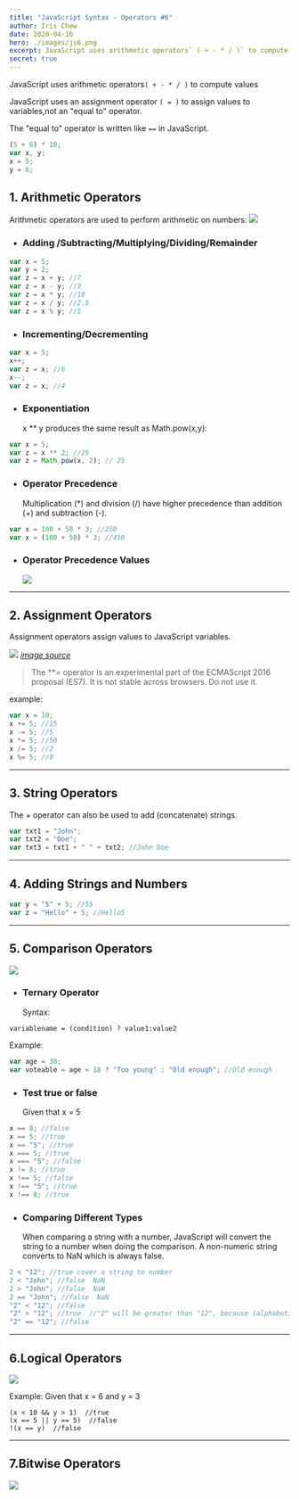 ```yaml
---
title: "JavaScript Syntax - Operators #6"
author: Iris Chew
date: 2020-04-16
hero: ./images/js6.png
excerpt: JavaScript uses arithmetic operators` ( + - * / )` to compute values
secret: true
---
```


JavaScript uses arithmetic operators`( + - * / )` to compute values

JavaScript uses an assignment operator `( = )` to assign values to variables,not an "equal to" operator.

The "equal to" operator is written like `==` in JavaScript.

```javascript
(5 + 6) * 10;
var x, y;
x = 5;
y = 6;
```

## 1. Arithmetic Operators

Arithmetic operators are used to perform arithmetic on numbers:
![](https://i.imgur.com/I0T9IWE.png)

- ### Adding /Subtracting/Multiplying/Dividing/Remainder

```javascript
var x = 5;
var y = 2;
var z = x + y; //7
var z = x - y; //3
var z = x * y; //10
var z = x / y; //2.5
var z = x % y; //1
```

- ### Incrementing/Decrementing

```javascript
var x = 5;
x++;
var z = x; //6
x--;
var z = x; //4
```

- ### Exponentiation
  x \*\* y produces the same result as Math.pow(x,y):

```javascript
var x = 5;
var z = x ** 2; //25
var z = Math.pow(x, 2); // 25
```

- ### Operator Precedence
  Multiplication (\*) and division (/) have higher precedence than addition (+) and subtraction (-).

```javascript
var x = 100 + 50 * 3; //250
var x = (100 + 50) * 3; //450
```

- ### Operator Precedence Values
  ![](https://i.imgur.com/dvMLUJ0.png)

---

## 2. Assignment Operators

Assignment operators assign values to JavaScript variables.

![](https://i.imgur.com/TaFk8I8.png)
[_image source_
](https://www.w3schools.com/js/js_operators.asp)

> The \*\*= operator is an experimental part of the ECMAScript 2016 proposal (ES7). It is not stable across browsers. Do not use it.

example:

```javascript
var x = 10;
x += 5; //15
x -= 5; //5
x *= 5; //50
x /= 5; //2
x %= 5; //0
```

---

## 3. String Operators

The + operator can also be used to add (concatenate) strings.

```javascript
var txt1 = "John";
var txt2 = "Doe";
var txt3 = txt1 + " " + txt2; //John Doe
```

---

## 4. Adding Strings and Numbers

```javascript
var y = "5" + 5; //55
var z = "Hello" + 5; //Hello5
```

---

## 5. Comparison Operators

![](https://i.imgur.com/NogKf0N.png)

- ### Ternary Operator
  Syntax:

```
variablename = (condition) ? value1:value2
```

Example:

```javascript
var age = 30;
var voteable = age < 18 ? "Too young" : "Old enough"; //Old enough
```

- ### Test true or false
  Given that x = 5

```javascript
x == 8; //false
x == 5; //true
x == "5"; //true
x === 5; //true
x === "5"; //false
x != 8; //true
x !== 5; //false
x !== "5"; //true
x !== 8; //true
```

- ### Comparing Different Types
  When comparing a string with a number, JavaScript will convert the string to a number when doing the comparison.
  A non-numeric string converts to NaN which is always false.

```javascript
2 < "12"; //true cover a string to number
2 < "John"; //false  NaN
2 > "John"; //false  NaN
2 == "John"; //false  NaN
"2" < "12"; //false
"2" > "12"; //true  //"2" will be greater than "12", because (alphabetically) 1 is less than 2.
"2" == "12"; //false
```

---

## 6.Logical Operators

![](https://i.imgur.com/5QBYbmG.png)

Example:
Given that x = 6 and y = 3

```
(x < 10 && y > 1)  //true
(x == 5 || y == 5)  //false
!(x == y)  //false
```

---

## 7.Bitwise Operators

![](https://i.imgur.com/xFprLH7.png)
